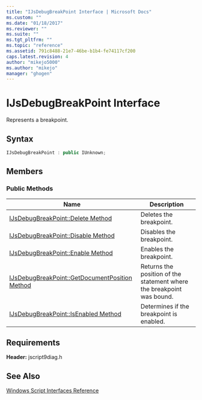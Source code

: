 ```yaml
---
title: "IJsDebugBreakPoint Interface | Microsoft Docs"
ms.custom: ""
ms.date: "01/18/2017"
ms.reviewer: ""
ms.suite: ""
ms.tgt_pltfrm: ""
ms.topic: "reference"
ms.assetid: 791c8488-21e7-46be-b1b4-fe74117cf200
caps.latest.revision: 4
author: "mikejo5000"
ms.author: "mikejo"
manager: "ghogen"
---
```

# IJsDebugBreakPoint Interface
Represents a breakpoint.

## Syntax

```cpp
IJsDebugBreakPoint : public IUnknown;
```

## Members

### Public Methods

|Name|Description|
|----------|-----------------|
|[IJsDebugBreakPoint::Delete Method](../../winscript/reference/ijsdebugbreakpoint-delete-method.md)|Deletes the breakpoint.|
|[IJsDebugBreakPoint::Disable Method](../../winscript/reference/ijsdebugbreakpoint-disable-method.md)|Disables the breakpoint.|
|[IJsDebugBreakPoint::Enable Method](../../winscript/reference/ijsdebugbreakpoint-enable-method.md)|Enables the breakpoint.|
|[IJsDebugBreakPoint::GetDocumentPosition Method](../../winscript/reference/ijsdebugbreakpoint-getdocumentposition-method.md)|Returns the position of the statement where the breakpoint was bound.|
|[IJsDebugBreakPoint::IsEnabled Method](../../winscript/reference/ijsdebugbreakpoint-isenabled-method.md)|Determines if the breakpoint is enabled.|

## Requirements
 **Header:** jscript9diag.h

## See Also
 [Windows Script Interfaces Reference](../../winscript/reference/windows-script-interfaces-reference.md)